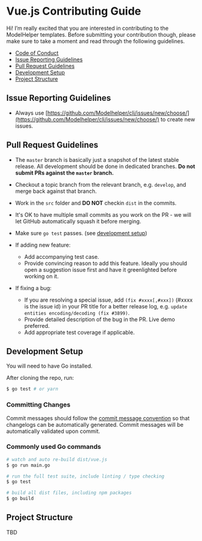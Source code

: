 # Vue.js Contributing Guide

Hi! I’m really excited that you are interested in contributing to the ModelHelper templates. Before submitting your contribution though, please make sure to take a moment and read through the following guidelines.

- [Code of Conduct](https://github.com/modelhelper/cli/blob/dev/.github/CODE_OF_CONDUCT.md)
- [Issue Reporting Guidelines](#issue-reporting-guidelines)
- [Pull Request Guidelines](#pull-request-guidelines)
- [Development Setup](#development-setup)
- [Project Structure](#project-structure)

## Issue Reporting Guidelines

- Always use [https://github.com/Modelhelper/cli/issues/new/choose/](https://github.com/Modelhelper/cli/issues/new/choose/) to create new issues.

## Pull Request Guidelines

- The `master` branch is basically just a snapshot of the latest stable release. All development should be done in dedicated branches. **Do not submit PRs against the `master` branch.**

- Checkout a topic branch from the relevant branch, e.g. `develop`, and merge back against that branch.

- Work in the `src` folder and **DO NOT** checkin `dist` in the commits.

- It's OK to have multiple small commits as you work on the PR - we will let GitHub automatically squash it before merging.

- Make sure `go test` passes. (see [development setup](#development-setup))

- If adding new feature:
  - Add accompanying test case.
  - Provide convincing reason to add this feature. Ideally you should open a suggestion issue first and have it greenlighted before working on it.

- If fixing a bug:
  - If you are resolving a special issue, add `(fix #xxxx[,#xxx])` (#xxxx is the issue id) in your PR title for a better release log, e.g. `update entities encoding/decoding (fix #3899)`.
  - Provide detailed description of the bug in the PR. Live demo preferred.
  - Add appropriate test coverage if applicable.

## Development Setup

You will need to have Go installed.

After cloning the repo, run:

``` bash
$ go test # or yarn
```

### Committing Changes

Commit messages should follow the [commit message convention](./COMMIT_CONVENTION.md) so that changelogs can be automatically generated. Commit messages will be automatically validated upon commit. 

### Commonly used Go commands

``` bash
# watch and auto re-build dist/vue.js
$ go run main.go

# run the full test suite, include linting / type checking
$ go test

# build all dist files, including npm packages
$ go build
```


## Project Structure

TBD
